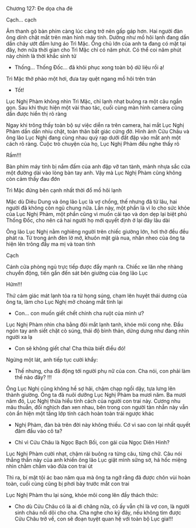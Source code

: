 




Chương 127: Đe dọa cha đẻ

Cạch... cạch

Âm thanh gõ bàn phím càng lúc càng trở nên gấp gáp hơn. Hai người đàn ông dính chặt mắt trên màn hình máy tính. Dường như mồ hôi lạnh đang dần dần chảy ướt đầm lưng áo Trì Mặc. Ông chủ lớn của anh ta đang có mặt tại đây, hơn nữa thời gian cho Trì Mặc chỉ có năm phút. Có thể coi năm phút này chính là thời khắc sinh tử

- Thống... Thống Đốc... đã khôi phục xong toàn bộ dữ liệu rồi ạ!

Trì Mặc thở phào một hơi, đưa tay quệt ngang mồ hôi trên trán

- Tốt!

Lục Nghị Phàm không nhìn Trì Mặc, chỉ lạnh nhạt buông ra một câu ngắn gọn. Sau khi thực hiện một vài thao tác, cuối cùng màn hình camera cũng dần được hiển thị rõ ràng


Ngay khi trông thấy toàn bộ sự việc diễn ra trên camera, hai mắt Lục Nghị Phàm dần dần nhíu chặt, toàn thân bất giác cứng đờ. Hình ảnh Cửu Châu và ông lão Lục Nghị đang cùng nhau quỳ rạp dưới đất đập vào mắt anh một cách rõ ràng. Cuộc trò chuyện của họ, Lục Nghị Phàm đều nghe thấy rõ

Rầm!!!

Bàn phím máy tính bị nắm đấm của anh đập vỡ tan tành, mảnh nhựa sắc cứa một đường dài vào lòng bàn tay anh. Vậy mà Lục Nghị Phàm cũng không còn cảm thấy đau đớn

Trì Mặc đứng bên cạnh nhất thời đổ mồ hôi lạnh

Mặc dù Diêu Dung và ông lão Lục là vợ chồng, thế nhưng đã từ lâu, hai người đã không còn ngủ chung nữa. Lần này, một phần là vì lo cho sức khỏe của Lục Nghị Phàm, một phần cũng vì muốn cải tạo và dọn dẹp lại biệt phủ Thống Đốc, cho nên cả hai người họ mới quyết định ở lại đây lâu dài

Ông lão Lục Nghị nằm nghiêng người trên chiếc giường lớn, hơi thở đều đều phát ra. Từ trong ánh đèn lờ mờ, khuôn mặt già nua, nhăn nheo của ông ta hiện lên trông đầy ma mị và toan tính

Cạch

Cánh cửa phòng ngủ trực tiếp được đẩy mạnh ra. Chiếc xe lăn nhẹ nhàng chuyển động, tiến gần đến sát bên giường của ông lão Lục


Hửm!!!


Thứ cảm giác mát lạnh tỏa ra từ họng súng, chạm lên huyệt thái dương của ông ta, làm cho Lục Nghị mở choàng mắt tỉnh lại

- Con... con muốn giết chết chính cha ruột của mình ư?

Lục Nghị Phàm nhìn cha bằng đôi mắt lạnh tanh, khóe môi cong nhẹ. Đầu ngón tay anh siết chặt cò súng, thái độ bình thản, dửng dưng như đang nhìn người xa lạ

- Con sẽ không giết cha! Cha thừa biết điều đó!

Ngừng một lát, anh tiếp tục cười khẩy:

- Thế nhưng, cha đã động tới người phụ nữ của con. Cha nói, con phải làm thế nào đây? !!!

Ông Lục Nghị cũng không hề sợ hãi, chậm chạp ngồi dậy, tựa lưng lên thành giường. Ông ta đã nuôi dưỡng Lục Nghị Phàm ba mươi năm. Ba mươi năm đó, Lục Nghị thừa hiểu tính cách của người con trai này. Cương nhu mâu thuẫn, đối nghịch đan xen nhau, bên trong con người tàn nhẫn này vẫn còn ẩn hiện một tầng lớp tính cách hoàn toàn trái ngược khác

- Nghị Phàm, đàn bà trên đời này không thiếu. Cớ vì sao con lại nhất quyết đâm đầu vào cô ta?

- Chỉ vì Cửu Châu là Ngọc Bạch Bối, con gái của Ngọc Diên Hinh?

Lục Nghị Phàm cười nhạt, chậm rãi buông ra từng câu, từng chữ. Câu nói thẳng thắn này của anh khiến ông lão Lục giật mình sững sờ, há hốc miệng nhìn chằm chằm vào đứa con trai út

Thì ra, bí mật tội ác bao năm qua mà ông ta ngỡ rằng đã được chôn vùi hoàn toàn, cuối cùng cũng bị phơi bày trước mắt con trai

Lục Nghị Phàm thu lại súng, khóe môi cong lên đầy thách thức:

- Cho dù Cửu Châu có là ai đi chăng nữa, cô ấy vẫn chỉ là vợ con, là người sinh cháu nối dõi cho cha. Cha nghe cho kỹ đây, nếu không tìm được Cửu Châu trở về, con sẽ đoạn tuyệt quan hệ với toàn bộ Lục gia!!!




